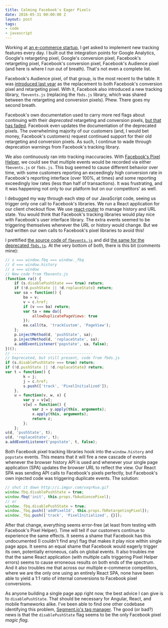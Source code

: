 ```yaml
---
title: Calming Facebook's Eager Pixels
date: 2016-05-31 00:00:00 Z
layout: post
tags:
- code
- javascript
---
```


Working at [an e-commerce startup][1], I get asked to implement new tracking features every day. I built out the integration points for Google Analytics, Google's retargeting pixel, Google's conversion pixel, Facebook's retargeting pixel, Facebook's conversion pixel, Facebook's Audience pixel (and here is where I run out of breath). That's not even a complete list.

Facebook's Audience pixel, of that group, is the most recent to the table. It was [introduced last year][2] as the replacement to both Facebook's conversion pixel and retargeting pixel. With it, Facebook also introduced a new tracking library, `fbevents.js` (replacing the `fbds.js` library, which was shared between the retargeting and conversion pixels). Phew. There goes my second breath.

Facebook's own documentation used to carry more red flags about continuing with their _deprecated_ retargeting and conversion pixels, [but that has faded][3]. Facebook even updates the documentation of the deprecated pixels. The overwhelming majority of our customers (and, I would bet money, Facebook's customers) request continued support for their old retargeting and conversion pixels. As such, I continue to wade through deprecation warnings from Facebook's tracking library.

We also continuously ran into tracking inaccuracies. With [Facebook's Pixel Helper][4], we could see that multiple events would be recorded via either `fbevents.js` or `fbds.js`. This bug seemed to cause different behavior over time, with some customers reporting an exceedingly high conversion rate in Facebook's reporting interface (over 100%, at times) and some reporting exceedingly low rates (less than half of transactions). It was frustrating, and it was happening not only to our platform but on our competitors' as well.

I debugged my way through each step of our JavaScript code, seeing us trigger only one call to Facebook's libraries. We run a React application for our client checkout flow. We use [react-router][5] to manage history and URL state. You would think that Facebook's tracking libraries would play nice with Facebook's user interface library. The extra events seemed to be triggering themselves whenever the URL or history would change. But we had written our own calls to Facebook's pixel libraries to avoid this!

I prettified [the source code of `fbevents.js`][6] and did [the same for the deprecated `fbds.js`][7]. At the very bottom of both, there is this bit (comments mine):

~~~js
// s === window.fbq === window._fbq
// d === window.history
// a === window
// New code from fbevents.js
(function ra() {
    if (s.disablePushState === true) return;
    if (!d.pushState || !d.replaceState) return;
    var sa = function() {
        ba = v;
        v = c.href;
        if (v === ba) return;
        var ta = new da({
            allowDuplicatePageViews: true
        });
        ea.call(ta, 'trackCustom', 'PageView');
    };
    p.injectMethod(d, 'pushState', sa);
    p.injectMethod(d, 'replaceState', sa);
    a.addEventListener('popstate', sa, false);
})();
// ------------------------------------
// Deprecated, but still present, code from fbds.js
if (s.disablePushState === true) return;
if (!d.pushState || !d.replaceState) return;
var t = function() {
        k = j;
        j = c.href;
        s.push(['track', 'PixelInitialized']);
    },
    u = function(v, w, x) {
        var y = v[w];
        v[w] = function() {
            var z = y.apply(this, arguments);
            x.apply(this, arguments);
            return z;
        };
    };
u(d, 'pushState', t);
u(d, 'replaceState', t);
a.addEventListener('popstate', t, false);
~~~

Both Facebook pixel tracking libraries hook into the `window.history` and `popstate` events. This means that it will fire a new cascade of events whenever the browser history API is used and whenever your single page application (SPA) updates the browser URL to reflect the view. Our React SPA was sending API calls to Facebook's pixels perfectly, but Facebook's own injected code was triggering duplicate events. The solution:

~~~js
// shut it down http://i.imgur.com/vxqrKua.gif
window.fbq.disablePushState = true;
window.fbq('init', this.props.fbAudiencePixel);
// or
window._fbq.disablePushState = true;
window._fbq.push(['addPixelId', this.props.fbRetargetingPixel]);
window._fbq.push(['track', 'PixelInitialized', {}]);
~~~

After that change, everything seems error-free (at least from testing with Facebook's Pixel Helper). Time will tell if our customers continue to experience the same effects. It seems a shame that Facebook has this undocumented (I couldn't find any) flag that makes it play nice within single page apps. It seems an equal shame that Facebook would eagerly trigger its own, potentially erroneous, calls on global events. It also troubles me that the same React application (with multiple calls triggering Pixel Helper errors) seems to cause erroneous results on both ends of the spectrum. And it also troubles me that across our multiple e-commerce competitors, where we are the only one using an entirely React SPA, none have been able to yield a 1:1 ratio of internal conversions to Facebook pixel conversions.

As anyone building a single page app right now, the best advice I can give is to `disablePushState`. That should be necessary for Angular, React, and mobile frameworks alike. I've been able to find one other codebase identifying this problem, [Segment.io's tag manager][8]. The good (or bad?) news is that the `disablePushState` flag seems to be the only Facebook pixel _magic flag_.


[1]: //www.threadmeup.com
[2]: https://developers.facebook.com/ads/blog/post/2015/06/10/upgrades-to-conversion-tracking/
[3]: https://developers.facebook.com/docs/ads-for-websites/drive-conversions
[4]: https://developers.facebook.com/docs/facebook-pixel/pixel-helper
[5]: https://github.com/reactjs/react-router
[6]: https://gist.github.com/andjosh/41001c2b624dd19c1ca2c9f4804ebbb0#file-fbevents-js-L487
[7]: https://gist.github.com/andjosh/a59b26748928f2de399c10b7b24caeb7#file-fbds-js-L129
[8]: https://github.com/segment-integrations/analytics.js-integration-facebook-pixel/pull/8/files
